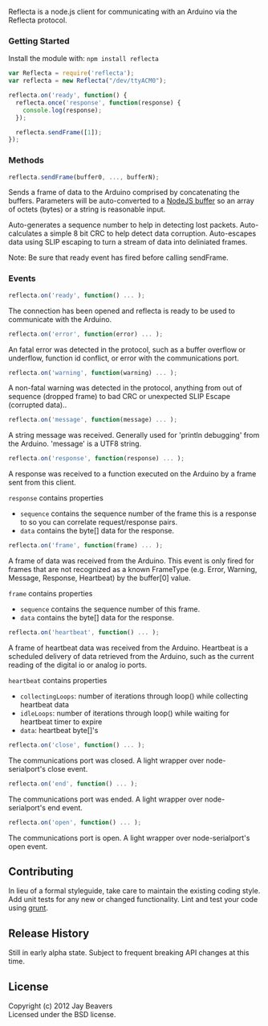 Reflecta is a node.js client for communicating with an Arduino via the Reflecta protocol.

### Getting Started
Install the module with: `npm install reflecta`

```javascript
var Reflecta = require('reflecta');
var reflecta = new Reflecta("/dev/ttyACM0");

reflecta.on('ready', function() {
  reflecta.once('response', function(response) {
    console.log(response);
  });

  reflecta.sendFrame([1]);
});
```

### Methods

```javascript
reflecta.sendFrame(buffer0, ..., bufferN);
```
Sends a frame of data to the Arduino comprised by concatenating the buffers.  Parameters will be auto-converted to a [NodeJS buffer](http://nodejs.org/api/buffer.html) so an array of octets (bytes) or a string is reasonable input.

Auto-generates a sequence number to help in detecting lost packets.
Auto-calculates a simple 8 bit CRC to help detect data corruption.  Auto-escapes data using SLIP escaping to 
turn a stream of data into deliniated frames.

Note:  Be sure that ready event has fired before calling sendFrame.

### Events

```javascript
reflecta.on('ready', function() ... );
```

The connection has been opened and reflecta is ready to be used to communicate with the Arduino.

```javascript
reflecta.on('error', function(error) ... );
```

An fatal error was detected in the protocol, such as a buffer overflow or underflow, function id conflict, or error with the communications port.

```javascript
reflecta.on('warning', function(warning) ... );
```

A non-fatal warning was detected in the protocol, anything from out of sequence (dropped frame) to bad CRC or
unexpected SLIP Escape (corrupted data)..

```javascript
reflecta.on('message', function(message) ... );
```

A string message was received.  Generally used for 'println debugging' from the Arduino.  'message' is a UTF8 string.

```javascript
reflecta.on('response', function(response) ... );
```

A response was received to a function executed on the Arduino by a frame sent from this client.

`response` contains properties

- `sequence` contains the sequence number of the frame this is a response to so you can correlate request/response pairs.
- `data` contains the byte[] data for the response.

```javascript
reflecta.on('frame', function(frame) ... );
```

A frame of data was received from the Arduino.  This event is only fired for frames that are not recognized as a known FrameType (e.g. Error, Warning, Message, Response, Heartbeat) by the buffer[0] value.

`frame` contains properties

- `sequence` contains the sequence number of this frame.
- `data` contains the byte[] data for the response.

```javascript
reflecta.on('heartbeat', function() ... );
```

A frame of heartbeat data was received from the Arduino.  Heartbeat is a scheduled delivery of data retrieved from the Arduino, such as the current reading of the digital io or analog io ports.

`heartbeat` contains properties

- `collectingLoops`: number of iterations through loop() while collecting heartbeat data
- `idleLoops`: number of iterations through loop() while waiting for heartbeat timer to expire
- `data`: heartbeat byte[]'s

```javascript
reflecta.on('close', function() ... );
```

The communications port was closed.  A light wrapper over node-serialport's close event.

```javascript
reflecta.on('end', function() ... );
```

The communications port was ended.  A light wrapper over node-serialport's end event.

```javascript
reflecta.on('open', function() ... );
```

The communications port is open.  A light wrapper over node-serialport's open event.

## Contributing
In lieu of a formal styleguide, take care to maintain the existing coding style. Add unit tests for any new or changed functionality. Lint and test your code using [grunt](https://github.com/cowboy/grunt).

## Release History
Still in early alpha state.  Subject to frequent breaking API changes at this time.

## License
Copyright (c) 2012 Jay Beavers  
Licensed under the BSD license.
